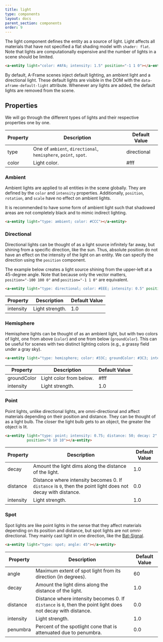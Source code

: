 ```yaml
---
title: light
type: components
layout: docs
parent_section: components
order: 9
---
```


The light component defines the entity as a source of light. Light affects all materials that have not specified a flat shading model with `shader: flat`. Note that lights are computationally expensive and the number of lights in a scene should be limited.

```html
<a-entity light="color: #AFA; intensity: 1.5" position="-1 1 0"></a-entity>
```

By default, A-Frame scenes inject default lighting, an ambient light and a directional light. These default lights are visible in the DOM with the `data-aframe-default-light` attribute. Whenever any lights are added, the default lights are removed from the scene.

## Properties

We will go through the different types of lights and their respective properties one by one.

| Property  | Description                                                     | Default Value |
|-----------|-----------------------------------------------------------------|---------------|
| type      | One of `ambient`, `directional`, `hemisphere`, `point`, `spot`. | directional   |
| color     | Light color.                                                    | #fff          |

### Ambient

Ambient lights are applied to all entities in the scene globally. They are defined by the `color` and `intensity` properties. Additionally, `position`, `rotation`, and `scale` have no effect on ambient lights.

It is recommended to have some form of ambient light such that shadowed areas
are not completely black and to mimic indirect lighting.

```html
<a-entity light="type: ambient; color: #CCC"></a-entity>
```

### Directional

Directional lights can be thought of as a light source infinitely far away, but shining from a specific direction, like the sun. Thus, absolute position do not have an effect on the intensity of the light on an entity. We can specify the direction using the `position` component.

The example below creates a light source shining from the upper-left at a 45-degree angle. Note that because only the vector matters, `position="-100 100 0"` and `position="-1 1 0"` are equivalent.

```html
<a-entity light="type: directional; color: #EEE; intensity: 0.5" position="-1 1 0"></a-entity>
```

| Property  | Description     | Default Value |
|-----------|-----------------|---------------|
| intensity | Light strength. | 1.0           |

### Hemisphere

Hemisphere lights can be thought of as an ambient light, but with two colors of light, one from above (`color`) and one from below (`groundColor`). This can be useful for scenes with two distinct lighting colors (e.g., a grassy field under a gray sky).

```html
<a-entity light="type: hemisphere; color: #33C; groundColor: #3C3; intensity: 2"></a-entity>
```

| Property    | Description             | Default Value |
|-------------|-------------------------|---------------|
| groundColor | Light color from below. | #fff          |
| intensity   | Light strength.         | 1.0           |

### Point

Point lights, unlike directional lights, are omni-directional and affect materials depending on their position and distance. They can be thought of as a light bulb. The closer the light bulb gets to an object, the greater the object is lit.

```html
<a-entity light="type: point; intensity: 0.75; distance: 50; decay: 2"
          position="0 10 10"></a-entity>
```

| Property    | Description                                                                                                | Default Value |
|-------------|------------------------------------------------------------------------------------------------------------|---------------|
| decay       | Amount the light dims along the distance of the light.                                                     | 1.0           |
| distance    | Distance where intensity becomes 0. If `distance` is `0`, then the point light does not decay with distance. | 0.0           |
| intensity   | Light strength.                                                                                            | 1.0           |

### Spot

Spot lights are like point lights in the sense that they affect materials depending on its position and distance, but spot lights are not omni-directional. They mainly cast light in one direction, like the [Bat-Signal](https://en.wikipedia.org/wiki/Bat-Signal).

```html
<a-entity light="type: spot; angle: 45"></a-entity>
```

| Property  | Description                                                                                                  | Default Value |
|-----------|--------------------------------------------------------------------------------------------------------------|---------------|
| angle     | Maximum extent of spot light from its direction (in degrees).                                                | 60            |
| decay     | Amount the light dims along the distance of the light.                                                       | 1.0           |
| distance  | Distance where intensity becomes 0. If `distance` is `0`, then the point light does not decay with distance. | 0.0           |
| intensity | Light strength.                                                                                              | 1.0           |
| penumbra  | Percent of the spotlight cone that is attenuated due to penumbra.                                            | 0.0           |
